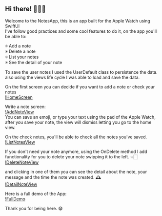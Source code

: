 ## Hi there! 🙋🏼‍♂️<br>

Welcome to the NotesApp, this is an app built for the Apple Watch using SwiftUI <br>
I've follow good practices and some cool features to do it, on the app you'll be able to: <br>

⍟ Add a note <br>
⍟ Delete a note<br>
⍟ List your notes<br>
⍟ See the detail of your note<br>

To save the user notes I used the UserDefault class to persistence the data.
also using the views life cycle I was able to load and save the data. 

On the first screen you can decide if you want to add a note or check your notes<br>
[!HomeScreen](https://github.com/untalsebastianb/iOSPortfolioProjects/blob/main/NotesWatchApp/Screen%20Shot%202022-04-30%20at%209.36.15%20AM.png) <br>

Write a note screen: <br>
[!AddNoteView](https://github.com/untalsebastianb/iOSPortfolioProjects/blob/main/NotesWatchApp/AddNotes.png) <br>
You can save an emoji, or type your text using the pad of the Apple Watch, after you save your note, the view will dismiss letting you go to the home view. <br>

On the check notes, you'll be able to check all the notes you've saved. <br>
[!ListNotesView](https://github.com/untalsebastianb/iOSPortfolioProjects/blob/main/NotesWatchApp/ListNotes.png) <br>

If you don't need your note anymore, using the OnDelete method I add functionality for you to delete your note swipping it to the left. 👈🏻 <br>
[!DeleteNoteView](https://github.com/untalsebastianb/iOSPortfolioProjects/blob/main/NotesWatchApp/DeleteNotes.png) <br>

and clicking in one of them you can see the detail about the note, your message and the time the note was created. 🕰 <br>
[!DetailNoteView](https://github.com/untalsebastianb/iOSPortfolioProjects/blob/main/NotesWatchApp/NoteDetail.png) <br>

Here is a full demo of the App: <br>
[!FullDemo](https://github.com/untalsebastianb/iOSPortfolioProjects/blob/main/NotesWatchApp/FullDemo.gif) <br>

Thank you for being here. 😁

